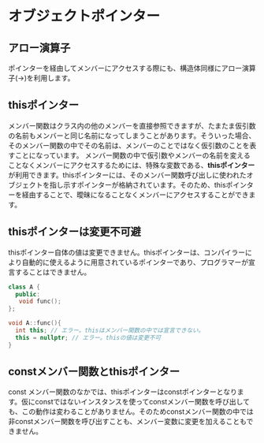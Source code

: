 # オブジェクトポインター
## アロー演算子
ポインターを経由してメンバーにアクセスする際にも、構造体同様にアロー演算子(->)を利用します。

## thisポインター
メンバー関数はクラス内の他のメンバーを直接参照できますが、たまたま仮引数の名前もメンバーと同じ名前になってしまうことがあります。そういった場合、そのメンバー関数の中でその名前は、メンバーのことではなく仮引数のことを表すことになっています。
メンバー関数の中で仮引数やメンバーの名前を変えることなくメンバーにアクセスするためには、特殊な変数である、**thisポインター**が利用できます。thisポインターには、そのメンバー関数呼び出しに使われたオブジェクトを指し示すポインターが格納されています。そのため、thisポインターを経由することで、曖昧になることなくメンバーにアクセスすることができます。

## thisポインターは変更不可避
thisポインター自体の値は変更できません。thisポインターは、コンパイラーにより自動的に使えるように用意されているポインターであり、プログラマーが宣言することはできません。
```C++
class A {
  public:
   void func();
};

void A::func(){
  int this; // エラー。thisはメンバー関数の中では宣言できない。
  this = nullptr; // エラー。thisの値は変更不可
}
```

## constメンバー関数とthisポインター
const メンバー関数のなかでは、thisポインターはconstポインターとなります。仮にconstではないインスタンスを使ってconstメンバー関数を呼び出しても、この動作は変わることがありません。そのためconstメンバー関数の中では非constメンバー関数を呼び出すことも、メンバー変数に変更を加えることもできません。
